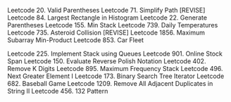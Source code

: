 Leetcode 20. Valid Parentheses
Leetcode 71. Simplify Path
[REVISE] Leetcode 84. Largest Rectangle in Histogram
Leetcode 22. Generate Parentheses
Leetcode 155. Min Stack
Leetcode 739. Daily Temperatures
Leetcode 735. Asteroid Collision
[REVISE] Leetcode 1856. Maximum Subarray Min-Product
Leetcode 853. Car Fleet

Leetcode 225. Implement Stack using Queues
Leetcode 901. Online Stock Span
Leetcode 150. Evaluate Reverse Polish Notation
Leetcode 402. Remove K Digits
Leetcode 895. Maximum Frequency Stack
Leetcode 496. Next Greater Element I
Leetcode 173. Binary Search Tree Iterator
Leetcode 682. Baseball Game
Leetcode 1209. Remove All Adjacent Duplicates in String II
Leetcode 456. 132 Pattern


